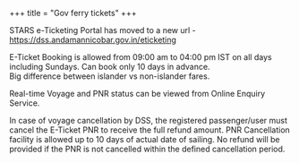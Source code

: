 +++
title = "Gov ferry tickets"
+++

 STARS e-Ticketing Portal has moved to a new url - https://dss.andamannicobar.gov.in/eticketing    
 
E-Ticket Booking is allowed from 09:00 am to 04:00 pm IST on all days including Sundays. Can book only 10 days in advance.    
Big difference between islander vs non-islander fares.

Real-time Voyage and PNR status can be viewed from Online Enquiry Service.    

In case of voyage cancellation by DSS, the registered passenger/user must cancel the E-Ticket PNR to receive the full refund amount. PNR Cancellation facility is allowed up to 10 days of actual date of sailing. No refund will be provided if the PNR is not cancelled within the defined cancellation period.  
